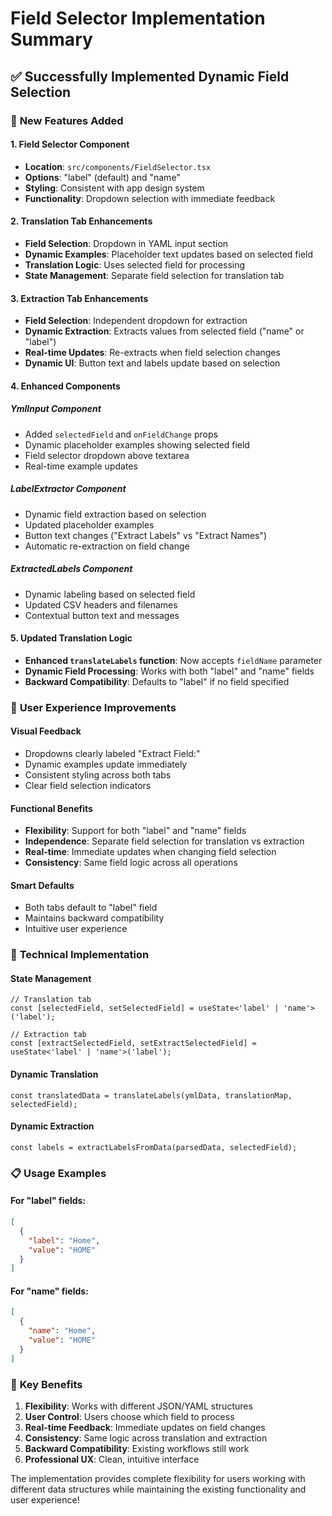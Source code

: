 # Field Selector Implementation Summary

## ✅ Successfully Implemented Dynamic Field Selection

### 🎯 **New Features Added**

#### 1. **Field Selector Component**
- **Location**: `src/components/FieldSelector.tsx`
- **Options**: "label" (default) and "name"
- **Styling**: Consistent with app design system
- **Functionality**: Dropdown selection with immediate feedback

#### 2. **Translation Tab Enhancements**
- **Field Selection**: Dropdown in YAML input section
- **Dynamic Examples**: Placeholder text updates based on selected field
- **Translation Logic**: Uses selected field for processing
- **State Management**: Separate field selection for translation tab

#### 3. **Extraction Tab Enhancements**
- **Field Selection**: Independent dropdown for extraction
- **Dynamic Extraction**: Extracts values from selected field ("name" or "label")
- **Real-time Updates**: Re-extracts when field selection changes
- **Dynamic UI**: Button text and labels update based on selection

#### 4. **Enhanced Components**

##### **YmlInput Component**
- Added `selectedField` and `onFieldChange` props
- Dynamic placeholder examples showing selected field
- Field selector dropdown above textarea
- Real-time example updates

##### **LabelExtractor Component**
- Dynamic field extraction based on selection
- Updated placeholder examples
- Button text changes ("Extract Labels" vs "Extract Names")
- Automatic re-extraction on field change

##### **ExtractedLabels Component**
- Dynamic labeling based on selected field
- Updated CSV headers and filenames
- Contextual button text and messages

#### 5. **Updated Translation Logic**
- **Enhanced `translateLabels` function**: Now accepts `fieldName` parameter
- **Dynamic Field Processing**: Works with both "label" and "name" fields
- **Backward Compatibility**: Defaults to "label" if no field specified

### 🎨 **User Experience Improvements**

#### **Visual Feedback**
- Dropdowns clearly labeled "Extract Field:"
- Dynamic examples update immediately
- Consistent styling across both tabs
- Clear field selection indicators

#### **Functional Benefits**
- **Flexibility**: Support for both "label" and "name" fields
- **Independence**: Separate field selection for translation vs extraction
- **Real-time**: Immediate updates when changing field selection
- **Consistency**: Same field logic across all operations

#### **Smart Defaults**
- Both tabs default to "label" field
- Maintains backward compatibility
- Intuitive user experience

### 🔧 **Technical Implementation**

#### **State Management**
```tsx
// Translation tab
const [selectedField, setSelectedField] = useState<'label' | 'name'>('label');

// Extraction tab  
const [extractSelectedField, setExtractSelectedField] = useState<'label' | 'name'>('label');
```

#### **Dynamic Translation**
```tsx
const translatedData = translateLabels(ymlData, translationMap, selectedField);
```

#### **Dynamic Extraction**
```tsx
const labels = extractLabelsFromData(parsedData, selectedField);
```

### 📋 **Usage Examples**

#### **For "label" fields:**
```json
[
  {
    "label": "Home",
    "value": "HOME"
  }
]
```

#### **For "name" fields:**
```json
[
  {
    "name": "Home",
    "value": "HOME"
  }
]
```

### 🎯 **Key Benefits**

1. **Flexibility**: Works with different JSON/YAML structures
2. **User Control**: Users choose which field to process
3. **Real-time Feedback**: Immediate updates on field changes
4. **Consistency**: Same logic across translation and extraction
5. **Backward Compatibility**: Existing workflows still work
6. **Professional UX**: Clean, intuitive interface

The implementation provides complete flexibility for users working with different data structures while maintaining the existing functionality and user experience!